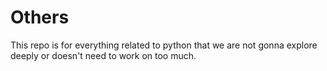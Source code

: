 # Others


This repo is for everything related to python that we are not gonna explore deeply or doesn't need to work on too much.


